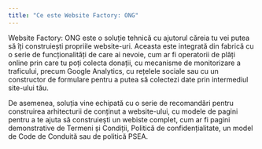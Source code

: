 ```yaml
---
title: "Ce este Website Factory: ONG"
---
```


Website Factory: ONG este o soluție tehnică cu ajutorul căreia tu vei
putea să îți construiești propriile website-uri. Aceasta este integrată
din fabrică cu o serie de funcționalități de care ai nevoie, cum ar fi
operatorii de plăți online prin care tu poți colecta donații, cu
mecanisme de monitorizare a traficului, precum Google Analytics, cu
rețelele sociale sau cu un constructor de formulare pentru a putea să
colectezi date prin intermediul site-ului tău.

De asemenea, soluția vine echipată cu o serie de recomandări pentru
construirea arhitecturii de conținut a website-ului, cu modele de pagini
pentru a te ajuta să construiești un webiste complet, cum ar fi pagini
demonstrative de Termeni și Condiții, Politică de confidențialitate, un
model de Code de Conduită sau de politică PSEA.
